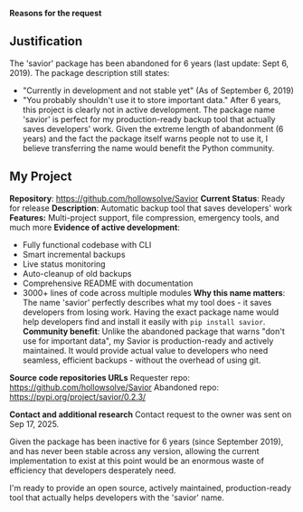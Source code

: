 **Reasons for the request**
## Justification
The 'savior' package has been abandoned for 6 years (last update: Sept 6, 2019). 
The package description still states: 
- "Currently in development and not stable yet" (As of September 6, 2019)
- "You probably shouldn't use it to store important data."
After 6 years, this project is clearly not in active development. The package name 'savior' is perfect for my production-ready backup tool that actually saves developers' work.
Given the extreme length of abandonment (6 years) and the fact the package itself warns people not to use it, I believe transferring the name would benefit the Python community.
## My Project
**Repository**: https://github.com/hollowsolve/Savior
**Current Status**: Ready for release
**Description**: Automatic backup tool that saves developers' work
**Features:** Multi-project support, file compression, emergency tools, and much more
**Evidence of active development**:
- Fully functional codebase with CLI
- Smart incremental backups
- Live status monitoring
- Auto-cleanup of old backups
- Comprehensive README with documentation
- 3000+ lines of code across multiple modules
**Why this name matters**:
The name 'savior' perfectly describes what my tool does - it saves developers from losing work. Having the exact package name would help developers find and install it easily with `pip install savior`.
**Community benefit**:
Unlike the abandoned package that warns "don't use for important data", my Savior is production-ready and actively maintained. It would provide actual value to developers who need seamless, efficient backups - without the overhead of using git.

**Source code repositories URLs**
Requester repo: https://github.com/hollowsolve/Savior
Abandoned repo: https://pypi.org/project/savior/0.2.3/

**Contact and additional research**
Contact request to the owner was sent on Sep 17, 2025.

Given the package has been inactive for 6 years (since September 2019), and has never been stable across any version, allowing the current implementation to exist at this point would be an enormous waste of efficiency that developers desperately need.

I'm ready to provide an open source, actively maintained, production-ready tool that actually helps developers with the 'savior' name.


